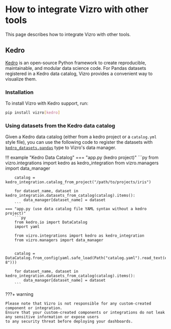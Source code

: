 # How to integrate Vizro with other tools

This page describes how to integrate Vizro with other tools.

## Kedro

[Kedro](https://docs.kedro.org/en/stable/index.html) is an open-source Python framework to create reproducible, maintainable, and
modular data science code. For Pandas datasets registered in a Kedro data catalog,
Vizro provides a convenient way to visualize them.

### Installation
To install Vizro with Kedro support, run:

```bash
pip install vizro[kedro]
```

### Using datasets from the Kedro data catalog
Given a Kedro data catalog (either from a kedro project or a `catalog.yml` style file), you can use the following code to
register the datasets with [`kedro_datasets.pandas`](https://docs.kedro.org/en/stable/kedro_datasets.html) type to Vizro's data manager.

!!! example "Kedro Data Catalog"
    === "app.py (kedro project)"
        ```py
        from vizro.integrations import kedro as kedro_integration
        from vizro.managers import data_manager


        catalog = kedro_integration.catalog_from_project("/path/to/projects/iris")

        for dataset_name, dataset in kedro_integration.datasets_from_catalog(catalog).items():
            data_manager[dataset_name] = dataset
        ```
    === "app.py (use data catalog file YAML syntax without a kedro project)"
        ```py
        from kedro.io import DataCatalog
        import yaml

        from vizro.integrations import kedro as kedro_integration
        from vizro.managers import data_manager


        catalog = DataCatalog.from_config(yaml.safe_load(Path("catalog.yaml").read_text(encoding="utf-8")))

        for dataset_name, dataset in kedro_integration.datasets_from_catalog(catalog).items():
            data_manager[dataset_name] = dataset
        ```



???+ warning

    Please note that Vizro is not responsible for any custom-created component or integration.
    Ensure that your custom-created components or integrations do not leak any sensitive information or expose users
    to any security threat before deploying your dashboards.
